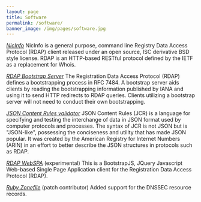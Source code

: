 ```yaml
---
layout: page
title: Software
permalink: /software/
banner_image: /img/pages/software.jpg
---
```


*[NicInfo](https://github.com/arineng/nicinfo)* NicInfo is a general purpose, command line Registry Data Access Protocol (RDAP) client released under an open source, ISC derivative BSD style license. RDAP is an HTTP-based RESTful protocol defined by the IETF as a replacement for Whois.

*[RDAP Bootstrap Server](https://github.com/arineng/rdap_bootstrap_server)* The Registration Data Access Protocol (RDAP) defines a bootstrapping process in RFC 7484. A bootstrap server aids clients by reading the bootstrapping information published by IANA and using it to send HTTP redirects to RDAP queries. Clients utilizing a bootstrap server will not need to conduct their own bootstrapping.

*[JSON Content Rules validator](https://github.com/arineng/jcrvalidator)* JSON Content Rules (JCR) is a language for specifying and testing the interchange of data in JSON format used by computer protocols and processes. The syntax of JCR is not JSON but is "JSON-like", possessing the conciseness and utility that has made JSON popular. It was created by the American Registry for Internet Numbers (ARIN) in an effort to better describe the JSON structures in protocols such as RDAP.

*[RDAP WebSPA](https://github.com/arineng/rdap_webspa)* (experimental) This is a BootstrapJS, JQuery Javascript Web-based Single Page Application client for the Registration Data Access Protocol (RDAP).

*[Ruby Zonefile](http://www.rubydoc.info/gems/zonefile/1.04/Zonefile)* (patch contributor) Added support for the DNSSEC resource records. 
